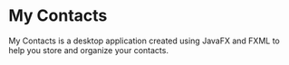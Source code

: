 # My Contacts
My Contacts is a desktop application created using JavaFX and FXML to help you store and organize your contacts.